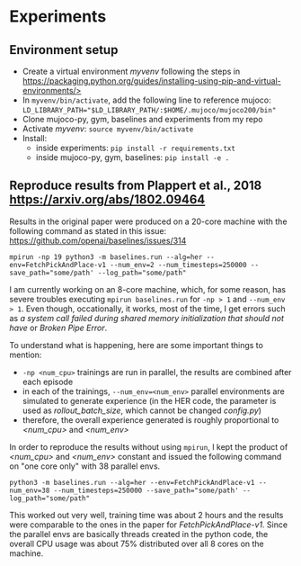 # Experiments

## Environment setup

* Create a virtual environment *myvenv* following the steps in https://packaging.python.org/guides/installing-using-pip-and-virtual-environments/> 
* In `myvenv/bin/activate`, add the following line to reference mujoco: `LD_LIBRARY_PATH="$LD_LIBRARY_PATH/:$HOME/.mujoco/mujoco200/bin"`
* Clone mujoco-py, gym, baselines and experiments from my repo
* Activate *myvenv*: `source myvenv/bin/activate`
* Install:
  * inside experiments: `pip install -r requirements.txt`
  * inside mujoco-py, gym, baselines: `pip install -e .`


## Reproduce results from Plappert et al., 2018 https://arxiv.org/abs/1802.09464

Results in the original paper were produced on a 20-core machine with the following command as stated in this issue: https://github.com/openai/baselines/issues/314

`mpirun -np 19 python3 -m baselines.run --alg=her --env=FetchPickAndPlace-v1 --num_env=2 --num_timesteps=250000 --save_path="some/path' --log_path="some/path"`

I am currently working on an 8-core machine, which, for some reason, has severe troubles executing `mpirun baselines.run` for `-np > 1` and `--num_env > 1`. Even though, occationally, it works, most of the time, I get errors such as *a system call failed during shared memory initialization that should not have* or *Broken Pipe Error*. 

To understand what is happening, here are some important things to mention:
* `-np <num_cpu>` trainings are run in parallel, the results are combined after each episode
* in each of the trainings, `--num_env=<num_env>` parallel environments are simulated to generate experience (in the HER code, the parameter is used as *rollout_batch_size*, which cannot be changed *config.py*)
* therefore, the overall experience generated is roughly proportional to *<num_cpu>* and *<num_env>*

In order to reproduce the results without using `mpirun`, I kept the product of *<num_cpu>* and *<num_env>* constant and issued the following command on "one core only" with 38 parallel envs. 

`python3 -m baselines.run --alg=her --env=FetchPickAndPlace-v1 --num_env=38 --num_timesteps=250000 --save_path="some/path' --log_path="some/path"`

This worked out very well, training time was about 2 hours and the results were comparable to the ones in the paper for *FetchPickAndPlace-v1*. Since the parallel envs are basically threads created in the python code, the overall CPU usage was about 75% distributed over all 8 cores on the machine.
